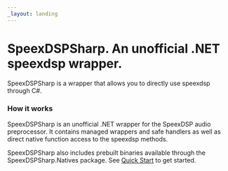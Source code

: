 ```yaml
---
_layout: landing
---
```


# SpeexDSPSharp. An unofficial .NET speexdsp wrapper.

SpeexDSPSharp is a wrapper that allows you to directly use speexdsp through C#.

### How it works

SpeexDSPSharp is an unofficial .NET wrapper for the SpeexDSP audio preprocessor. It contains managed wrappers and safe handlers as well as direct native function access to the speexdsp methods.

SpeexDSPSharp also includes prebuilt binaries available through the SpeexDSPSharp.Natives package.
See [Quick Start](./quick-start/index.md) to get started.